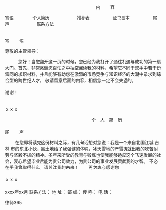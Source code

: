 
 　　　　　　　　　　　　　　　　　　　　　内　　 容 
 
 寄语 　　　　个人简历 　　　　　　推荐表 　　　　　证书副本 　　　　　尾声 　　　　　　联系方法 
 
 
 　　　　　　　　　　　　　　　　　　　　　
 　　　　　　　　　　　　　　　　　　　　　寄 　　语 
 
 尊敬的主管领导：
 
 　　　您好！当您翻开这一页的时候，您已经为我打开了通往机遇与成功的第一扇大门。首先，非常感谢您百忙之中抽空阅读我的材料，希望它不同于您手中若干份雷同的求职材料，并且能够有助您在激烈的市场竞争与知识经济的大潮中录求到综合型的跨世纪人才。 敬请留意后面的内容，相信您一定不会失望的。 
 　　　　　　　　　　　　　　　　　　　　　　　　　　　　　　　　　　　　　　　　　谢谢！ 
 
 　　　　　　　　　　　　　　　　　　　　　　　　　　　　　　　　　　　　　　　　　　　　ｘｘｘ
 
 
 　　　　　　　　　　　　　　　　　　　　个　人　简　历
 　
 　　　　　　　　　　　　　　　　　　　
 　　　　　　　　　　　　　　　　　　　　　尾　　 声 
 
 　　 在您即将读完这份材料之际，有几句话想对您说：我是一个来自北国江城
吉林
市的东北小伙，黑土地给了我强健的体魂，冰天雪地的严雪铸就出我的吃苦耐劳与坚毅不拔的精神。多年来所受的教育与锻炼也使我能够适应这个飞速发展的社会，衰心希望毕业后能为贵公司效力，为贵公司的事业发展贡献我的才智。 不必在乎我曾取得什么，请关注我的未来！ 
 　　再次衷心感谢您 
 　　　　　　　　　　　 　　　　　　　　　　　　　　　　　　　　　　　　　　　　ｘｘｘ
 　
 　　　　　　　　　　　　　　　　　　　　　　　　　　　　　　　　　　　　　　　　　 xxxx年xx月 
 联系方法： 
 地 址：
 邮 编：
 传 呼：
 电 话：




 
律师365






 


 

 
 
 
 
 
  


  
 

  


  


  
 
 
 
 

